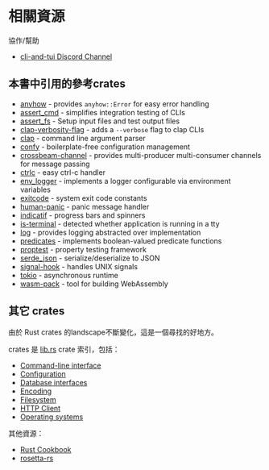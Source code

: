 # 相關資源

協作/幫助
- [cli-and-tui Discord Channel](https://discord.com/channels/273534239310479360/943315667430563862)

## 本書中引用的參考crates

- [anyhow](https://crates.io/crates/anyhow) - provides `anyhow::Error` for easy error handling
- [assert_cmd](https://crates.io/crates/assert_cmd) - simplifies integration testing of CLIs
- [assert_fs](https://crates.io/crates/assert_fs) - Setup input files and test output files
- [clap-verbosity-flag](https://crates.io/crates/clap-verbosity-flag) - adds a `--verbose` flag to clap CLIs
- [clap](https://crates.io/crates/clap) - command line argument parser
- [confy](https://crates.io/crates/confy) - boilerplate-free configuration management
- [crossbeam-channel](https://crates.io/crates/crossbeam-channel) - provides multi-producer multi-consumer channels for message passing
- [ctrlc](https://crates.io/crates/ctrlc) - easy ctrl-c handler
- [env_logger](https://crates.io/crates/env_logger) - implements a logger configurable via environment variables
- [exitcode](https://crates.io/crates/exitcode) - system exit code constants
- [human-panic](https://crates.io/crates/human-panic) - panic message handler
- [indicatif](https://crates.io/crates/indicatif) - progress bars and spinners
- [is-terminal](https://crates.io/crates/is-terminal) - detected whether application is running in a tty
- [log](https://crates.io/crates/log) - provides logging abstracted over implementation
- [predicates](https://crates.io/crates/predicates) - implements boolean-valued predicate functions
- [proptest](https://crates.io/crates/proptest) - property testing framework
- [serde_json](https://crates.io/crates/serde_json) - serialize/deserialize to JSON
- [signal-hook](https://crates.io/crates/signal-hook) - handles UNIX signals
- [tokio](https://crates.io/crates/tokio) - asynchronous runtime
- [wasm-pack](https://crates.io/crates/wasm-pack) - tool for building WebAssembly

## 其它 crates

由於 Rust crates 的landscape不斷變化，這是一個尋找的好地方。

crates 是 [lib.rs](https://lib.rs) crate 索引，包括：
- [Command-line interface](https://lib.rs/command-line-interface)
- [Configuration](https://lib.rs/config)
- [Database interfaces](https://lib.rs/database)
- [Encoding](https://lib.rs/encoding)
- [Filesystem](https://lib.rs/filesystem)
- [HTTP Client](https://lib.rs/web-programming/http-client)
- [Operating systems](https://lib.rs/os)

其他資源：
- [Rust Cookbook](https://rust-lang-nursery.github.io/rust-cookbook/)
- [rosetta-rs](https://github.com/rosetta-rs)
